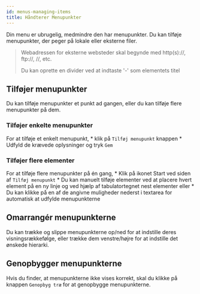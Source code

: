 ```yaml
---
id: menus-managing-items
title: Håndterer Menupunkter
---
```


Din menu er ubrugelig, medmindre den har menupunkter. Du kan tilføje menupunkter, der peger på lokale eller eksterne filer.

> Webadressen for eksterne websteder skal begynde med http(s)://, ftp://, //, etc.
> 
> Du kan oprette en divider ved at indtaste '-' som elementets titel

## Tilføjer menupunkter

Du kan tilføje menupunkter et punkt ad gangen, eller du kan tilføje flere menupunkter på dem.

### Tilføjer enkelte menupunkter

For at tilføje et enkelt menupunkt, * klik på `Tilføj menupunkt` knappen * Udfyld de krævede oplysninger og tryk `Gem`

### Tilføjer flere elementer

For at tilføje flere menupunkter på én gang, * Klik på ikonet Start ved siden af `Tilføj menupunkt` * Du kan manuelt tilføje elementer ved at placere hvert element på en ny linje og ved hjælp af tabulatortegnet nest elementer eller * Du kan klikke på en af de angivne muligheder nederst i textarea for automatisk at udfylde menupunkterne

## Omarrangér menupunkterne

Du kan trække og slippe menupunkterne op/ned for at indstille deres visningsrækkefølge, eller trække dem venstre/højre for at indstille det ønskede hierarki.

## Genopbygger menupunkterne

Hvis du finder, at menupunkterne ikke vises korrekt, skal du klikke på knappen `Genopbyg træ` for at genopbygge menupunkterne.